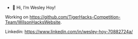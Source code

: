 - 👋 Hi, I’m Wesley Hoy!

Working on https://github.com/TigerHacks-Competition-Team/WilsonHacksWebsite.

Linkedin: https://www.linkedin.com/in/wesley-hoy-70882724a/
